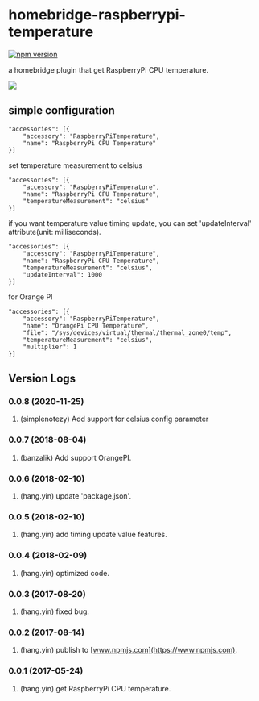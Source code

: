 # homebridge-raspberrypi-temperature
[![npm version](https://badge.fury.io/js/homebridge-raspberrypi-temperature.svg)](https://badge.fury.io/js/homebridge-raspberrypi-temperature)

a homebridge plugin that get RaspberryPi CPU temperature.

![](https://raw.githubusercontent.com/YinHangCode/homebridge-raspberrypi-temperature/master/images/RaspberryPi3B.jpg)

## simple configuration
```
"accessories": [{
    "accessory": "RaspberryPiTemperature",
    "name": "RaspberryPi CPU Temperature"
}]
```
set temperature measurement to celsius
```
"accessories": [{
    "accessory": "RaspberryPiTemperature",
    "name": "RaspberryPi CPU Temperature",
    "temperatureMeasurement": "celsius"
}]
```
if you want temperature value timing update, you can set 'updateInterval' attribute(unit: milliseconds).   
```
"accessories": [{
    "accessory": "RaspberryPiTemperature",
    "name": "RaspberryPi CPU Temperature",
    "temperatureMeasurement": "celsius",
    "updateInterval": 1000
}]
```
for Orange PI
```
"accessories": [{
    "accessory": "RaspberryPiTemperature",
    "name": "OrangePi CPU Temperature",
    "file": "/sys/devices/virtual/thermal/thermal_zone0/temp",
    "temperatureMeasurement": "celsius",
    "multiplier": 1
}]
```

## Version Logs
### 0.0.8 (2020-11-25)
1. (simplenotezy) Add support for celsius config parameter
### 0.0.7 (2018-08-04)
1. (banzalik) Add support OrangePI.   
### 0.0.6 (2018-02-10)
1. (hang.yin) update 'package.json'.   
### 0.0.5 (2018-02-10)
1. (hang.yin) add timing update value features.   
### 0.0.4 (2018-02-09)
1. (hang.yin) optimized code.   
### 0.0.3 (2017-08-20)
1. (hang.yin) fixed bug.   
### 0.0.2 (2017-08-14)
1. (hang.yin) publish to [www.npmjs.com](https://www.npmjs.com).   
### 0.0.1 (2017-05-24)
1. (hang.yin) get RaspberryPi CPU temperature.   

